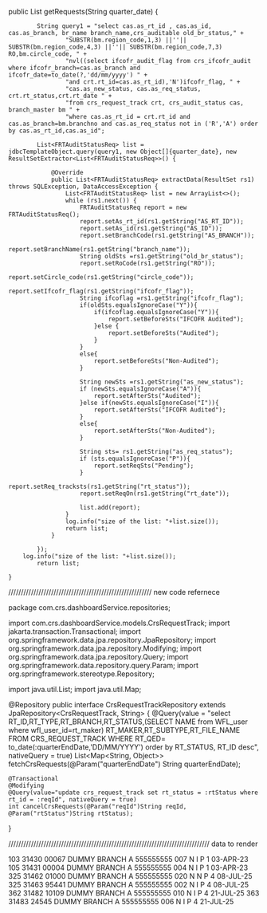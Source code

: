  public List<FRTAuditStatusReq> getRequests(String quarter_date) {


            String query1 = "select cas.as_rt_id , cas.as_id, cas.as_branch, br_name branch_name,crs_auditable old_br_status," +
                    "SUBSTR(bm.region_code,1,3) ||''|| SUBSTR(bm.region_code,4,3) ||''|| SUBSTR(bm.region_code,7,3) RO,bm.circle_code, " +
                    "nvl((select ifcofr_audit_flag from crs_ifcofr_audit where ifcofr_branch=cas.as_branch and ifcofr_date=to_date(?,'dd/mm/yyyy') " +
                    "and crt.rt_id=cas.as_rt_id),'N')ifcofr_flag, " +
                    "cas.as_new_status, cas.as_req_status, crt.rt_status,crt.rt_date " +
                    "from crs_request_track crt, crs_audit_status cas, branch_master bm " +
                    "where cas.as_rt_id = crt.rt_id and cas.as_branch=bm.branchno and cas.as_req_status not in ('R','A') order by cas.as_rt_id,cas.as_id";

            List<FRTAuditStatusReq> list = jdbcTemplateObject.query(query1, new Object[]{quarter_date}, new ResultSetExtractor<List<FRTAuditStatusReq>>() {

                @Override
                public List<FRTAuditStatusReq> extractData(ResultSet rs1) throws SQLException, DataAccessException {
                    List<FRTAuditStatusReq> list = new ArrayList<>();
                    while (rs1.next()) {
                        FRTAuditStatusReq report = new FRTAuditStatusReq();
                        report.setAs_rt_id(rs1.getString("AS_RT_ID"));
                        report.setAs_id(rs1.getString("AS_ID"));
                        report.setBranchCode(rs1.getString("AS_BRANCH"));
                        report.setBranchName(rs1.getString("branch_name"));
                        String oldSts =rs1.getString("old_br_status");
                        report.setRoCode(rs1.getString("RO"));
                        report.setCircle_code(rs1.getString("circle_code"));
                        report.setIfcofr_flag(rs1.getString("ifcofr_flag"));
                        String ifcoflag =rs1.getString("ifcofr_flag");
                        if(oldSts.equalsIgnoreCase("Y")){
                            if(ifcoflag.equalsIgnoreCase("Y")){
                                report.setBeforeSts("IFCOFR Audited");
                            }else {
                                report.setBeforeSts("Audited");
                            }
                        }
                        else{
                            report.setBeforeSts("Non-Audited");
                        }

                        String newSts =rs1.getString("as_new_status");
                        if (newSts.equalsIgnoreCase("A")){
                            report.setAfterSts("Audited");
                        }else if(newSts.equalsIgnoreCase("I")){
                            report.setAfterSts("IFCOFR Audited");
                        }
                        else{
                            report.setAfterSts("Non-Audited");
                        }

                        String sts= rs1.getString("as_req_status");
                        if (sts.equalsIgnoreCase("P")){
                            report.setReqSts("Pending");
                        }
                        report.setReq_tracksts(rs1.getString("rt_status"));
                        report.setReqOn(rs1.getString("rt_date"));

                        list.add(report);
                    }
                    log.info("size of the list: "+list.size());
                    return list;
                }

            });
        log.info("size of the list: "+list.size());
            return list;

    }
/////////////////////////////////////////////////////////
new code refernece 

package com.crs.dashboardService.repositories;

import com.crs.dashboardService.models.CrsRequestTrack;
import jakarta.transaction.Transactional;
import org.springframework.data.jpa.repository.JpaRepository;
import org.springframework.data.jpa.repository.Modifying;
import org.springframework.data.jpa.repository.Query;
import org.springframework.data.repository.query.Param;
import org.springframework.stereotype.Repository;

import java.util.List;
import java.util.Map;

@Repository
public interface CrsRequestTrackRepository extends JpaRepository<CrsRequestTrack, String> {
    @Query(value = "select RT_ID,RT_TYPE,RT_BRANCH,RT_STATUS,(SELECT NAME from WFL_user where wfl_user_id=rt_maker) RT_MAKER,RT_SUBTYPE,RT_FILE_NAME FROM CRS_REQUEST_TRACK WHERE RT_QED= to_date(:quarterEndDate,'DD/MM/YYYY') order by RT_STATUS, RT_ID desc", nativeQuery = true)
    List<Map<String, Object>> fetchCrsRequests(@Param("quarterEndDate") String quarterEndDate);

    @Transactional
    @Modifying
    @Query(value="update crs_request_track set rt_status = :rtStatus where rt_id = :reqId", nativeQuery = true)
    int cancelCrsRequests(@Param("reqId")String reqId, @Param("rtStatus")String rtStatus);
}

////////////////////////////////////////////////////////////////////////////////
data to render

103	31430	00067	DUMMY BRANCH	A	555555555	007	N	I	P	1	03-APR-23
105	31431	00004	DUMMY BRANCH	A	555555555	004	N	I	P	1	03-APR-23
325	31462	01000	DUMMY BRANCH	A	555555555	020	N	N	P	4	08-JUL-25
325	31463	95441	DUMMY BRANCH	A	555555555	002	N	I	P	4	08-JUL-25
362	31482	10109	DUMMY BRANCH	A	555555555	010	N	I	P	4	21-JUL-25
363	31483	24545	DUMMY BRANCH	A	555555555	006	N	I	P	4	21-JUL-25
